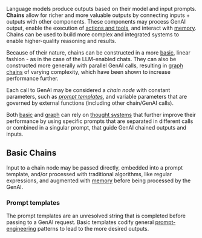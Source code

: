 Language models produce outputs based on their model and input prompts. **Chains** allow for richer and more valuable outputs by connecting inputs + outputs with other components. These components may process GenAI output, enable the execution of [actions and tools](./actions_and_tools.md), and interact with [memory](./memory.md). Chains can be used to build more complex and integrated systems to enable higher-quality reasoning and results.

Because of their nature, chains can be constructed in a more [basic](#basic-chains), linear fashion - as in the case of the LLM-enabled chats. They can also be constructed more generally with parallel GenAI calls, resulting in [graph chains](#graph-chains) of varying complexity, which have been shown to increase performance further. 

Each call to GenAI may be considered a _chain node_ with constant parameters, such as [_prompt templates_](#prompt-templates), and variable parameters that are governed by external functions (including other chain/GenAI calls). 

Both [basic](#basic-chains) and [graph](#graph-chain) can rely on [thought systems](#thought-systems) that further improve their performance by using specific prompts that are separated in different calls or combined in a singular prompt, that guide GenAI chained outputs and inputs. 

## Basic Chains

Input to a chain node may be passed directly, embedded into a prompt template, and/or processed with traditional algorithms, like regular expressions, and augmented with [memory](./memory.md) before being processed by the GenAI. 

### Prompt templates

The prompt templates are an unresolved string that is completed before passing to a GenAI request.  Basic templates codify general [prompt-engineering](../prompting/index.md) patterns to lead to the more desired outputs.


